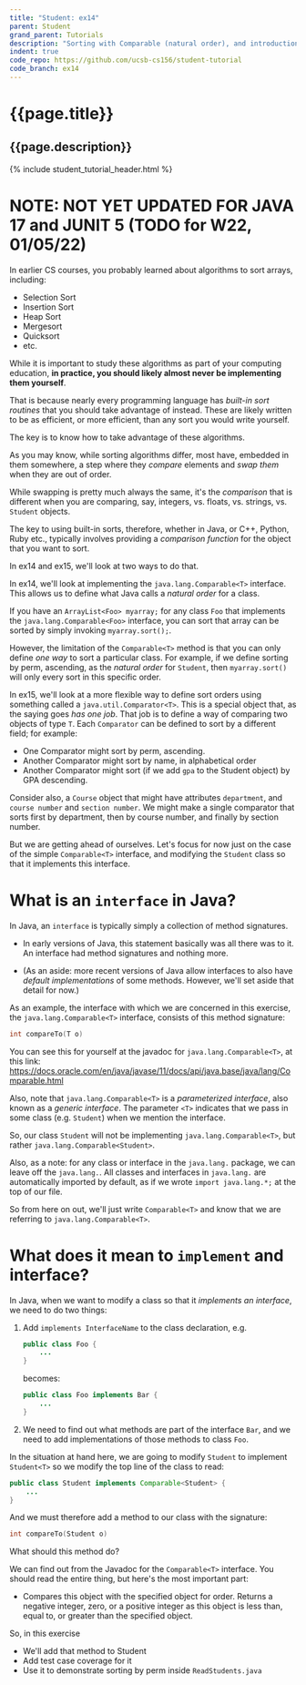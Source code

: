 ```yaml
---
title: "Student: ex14"
parent: Student
grand_parent: Tutorials
description: "Sorting with Comparable (natural order), and introduction to interfaces in java"
indent: true
code_repo: https://github.com/ucsb-cs156/student-tutorial
code_branch: ex14
---
```



# {{page.title}} 
## {{page.description}}

{% include student_tutorial_header.html %}

# NOTE: NOT YET UPDATED FOR JAVA 17 and JUNIT 5 (TODO for W22, 01/05/22)


In earlier CS courses, you probably learned about algorithms to sort arrays, including:
* Selection Sort
* Insertion Sort
* Heap Sort
* Mergesort
* Quicksort
* etc.

While it is important to study these algorithms as part of your computing education, **in practice, you should likely almost never be implementing them yourself**. 

That is because nearly every programming language has *built-in sort routines*
that you should take advantage of instead.  These are likely written to be as efficient, or more efficient, than any sort you would write yourself.

The key is to know how to take advantage of these algorithms.

As you may know, while sorting algorithms differ, most have, embedded in them somewhere, a step where they *compare* elements and *swap them* when they are out of order.

While swapping is pretty much always the same, it's the *comparison* that is different when you are comparing, say, integers, vs. floats, vs. strings, vs. `Student` objects.

The key to using built-in sorts, therefore, whether in Java, or C++, Python, Ruby etc., typically involves providing a *comparison function* for the object that you want to sort.

In ex14 and ex15, we'll look at two ways to do that.

In ex14, we'll look at implementing the `java.lang.Comparable<T>` interface.  This allows us to define what Java calls a *natural order* for a class.   

If you have an `ArrayList<Foo> myarray;` for any class `Foo` that implements the `java.lang.Comparable<Foo>` interface, you can sort that array  can be sorted by simply invoking `myarray.sort();`.    

However, the limitation of the `Comparable<T>` method is that you can only define *one way* to sort a particular class.  For example, if we define sorting by perm, ascending, as the *natural order* for `Student`, then `myarray.sort()` will only every sort in this specific order.

In ex15, we'll look at a more flexible way to define sort orders using something called a `java.util.Comparator<T>`.  This is a special object that, as the saying goes *has one job*.  That job is to define a way of comparing two objects of type `T`.    Each `Comparator` can be defined to sort by a different field; for example:

* One Comparator might sort by perm, ascending.
* Another Comparator might sort by name, in alphabetical order
* Another Comparator might sort (if we add `gpa` to the Student object) by GPA descending.

Consider also, a `Course` object that might have attributes `department`, and `course number` and `section number`.  We might make a single comparator that sorts first by department, then by course number, and finally by section number.

But we are getting ahead of ourselves. Let's focus for now just on the case of the simple `Comparable<T>` interface, and modifying the `Student` class so that it implements this interface.

# What is an `interface` in Java?

In Java, an `interface` is typically simply a collection of method signatures.

* In early versions of Java, this statement basically was all there was to it.  An interface had method signatures and nothing more.

* (As an aside: more recent versions of Java allow interfaces to also have *default implementations* of some methods.   However, we'll set aside that detail for now.)

As an example, the interface with which we are concerned in this exercise, the `java.lang.Comparable<T>` interface, consists of this method signature:

```java
int	compareTo​(T o)
```

You can see this for yourself at the javadoc for `java.lang.Comparable<T>`, at this link: <https://docs.oracle.com/en/java/javase/11/docs/api/java.base/java/lang/Comparable.html>

Also, note that `java.lang.Comparable<T>` is a *parameterized interface*, also known as a *generic interface*.  The parameter `<T>` indicates that we pass in some class (e.g. `Student`) when we mention the interface.

So, our class `Student` will not be implementing `java.lang.Comparable<T>`, but rather `java.lang.Comparable<Student>`.

Also, as a note: for any class or interface in the `java.lang.` package, we can leave off the `java.lang.`.   All classes and interfaces in `java.lang.` are automatically imported by default, as if we wrote `import java.lang.*;` at the top of our file.

So from here on out, we'll just write `Comparable<T>` and know that we are referring to `java.lang.Comparable<T>`.


# What does it mean to `implement` and interface?

In Java, when we want to modify a class so that it *implements an interface*, we need to do two things:

1. Add `implements InterfaceName` to the class declaration, e.g.
   ```java
   public class Foo {
       ...
   }
   ```
   becomes:
   ```java
   public class Foo implements Bar {
       ...
   }
   ```

2. We need to find out what methods are part of the interface `Bar`, and we need to add implementations of those methods to class `Foo`.

In the situation at hand here, we are going to modify `Student` to implement `Student<T>` so we modify the top line of the class to read:

```java
public class Student implements Comparable<Student> {
    ...
}
```

And we must therefore add a method to our class with the signature:

```java
int	compareTo​(Student o)
```

What should this method do?

We can find out from the Javadoc for the `Comparable<T>` interface.  You should read the entire thing, but here's the 
most important part:

* Compares this object with the specified object for order. Returns a negative integer, zero, or a positive integer as this object is less than, equal to, or greater than the specified object.

So, in this exercise


* We'll add that method to Student
* Add test case coverage for it
* Use it to demonstrate sorting by perm inside `ReadStudents.java`
